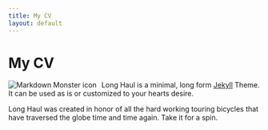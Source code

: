 ```yaml
---
title: My CV
layout: default
---
```


<div class="post">
	<h1 class="pageTitle">My CV</h1>
<img src="rc_cv.jpg"
     alt="Markdown Monster icon"
     style="float: left; margin-right: 10px;" />
	<p class="intro">Long Haul is a minimal, long form <a href="http://jekyllrb.com">Jekyll</a> Theme. It can be used as is or customized to your hearts desire.</p>
	<p>Long Haul was created in honor of all the hard working touring bicycles that have traversed the globe time and time again. Take it for a spin.</p>
</div>
